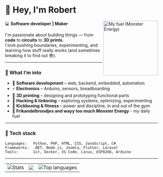 # 👋 Hey, I'm Robert

<img align="right" style="filter: hue-rotate(90deg)" src="https://images.unsplash.com/photo-1634693654243-a4f03785cba4?fm=jpg&q=60&w=3000&ixlib=rb-4.1.0&ixid=M3wxMjA3fDB8MHxzZWFyY2h8M3x8bW9uc3RlciUyMGVuZXJneSUyMGRyaW5rfGVufDB8fDB8fHww" width="180" alt="My fuel (Monster Energy)" />

💻 **Software developer | Maker**

I'm passionate about building things — from **code** to **circuits** to **3D prints**.  
I love pushing boundaries, experimenting, and learning how stuff really works (and sometimes breaking it to find out 😎).

---

### 🧠 What I’m into
- 🧰 **Software development** – web, backend, embedded, automation  
- ⚡ **Electronics** – Arduino, sensors, breadboarding
- 🧩 **3D printing** – designing and prototyping functional parts  
- 🔐 **Hacking & tinkering** – exploring systems, optimizing, experimenting  
- 🥊 **Kickboxing & fitness** – power and discipline, in and out of the gym
- 🍔 **Frikandelbroodjes and wayy too much Monster Energy** - my daily fuel

---

### 🔧 Tech stack
```text
Languages:   Python, PHP, HTML, CSS, JavaScript, C#
Frameworks:  .NET, Node.js, Joomla, Flutter, Laravel
Tools:       Git, Docker, VS Code, Linux, ESP8266, Arduino
```

---

<table align="center">
  <tr>
    <td><img src="https://github-readme-stats.vercel.app/api?username=RobertVanthul&show_icons=true&bg_color=0d1117&title_color=00ff88&text_color=ffffff&icon_color=00ff88&hide_border=true&hide_rank=true&include_all_commits=true" alt="Stats" /></td>
    <td><img  src="https://streak-stats.demolab.com?user=Robertvanthul&theme=dark&hide_border=true&border_radius=&date_format=j%20M%5B%20Y%5D&exclude_days=Sun%2CSat" /></td>
    <td><img src="https://github-readme-stats.vercel.app/api/top-langs/?username=RobertVanthul&layout=compact&theme=dark&hide_border=true" alt="Top languages" /></td>
  </tr>
</table>
